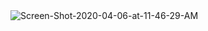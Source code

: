 <img src="https://i.ibb.co/HgYhW3h/Screen-Shot-2020-04-06-at-11-46-29-AM.png" alt="Screen-Shot-2020-04-06-at-11-46-29-AM" border="0">
